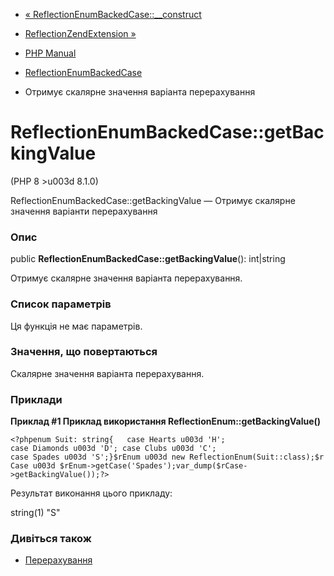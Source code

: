 - [«
ReflectionEnumBackedCase::\_\_construct](reflectionenumbackedcase.construct.md)
- [ReflectionZendExtension »](class.reflectionzendextension.md)

- [PHP Manual](index.md)
- [ReflectionEnumBackedCase](class.reflectionenumbackedcase.md)
- Отримує скалярне значення варіанта перерахування

# ReflectionEnumBackedCase::getBackingValue

(PHP 8 \>u003d 8.1.0)

ReflectionEnumBackedCase::getBackingValue — Отримує скалярне значення
варіанти перерахування

### Опис

public **ReflectionEnumBackedCase::getBackingValue**(): int\|string

Отримує скалярне значення варіанта перерахування.

### Список параметрів

Ця функція не має параметрів.

### Значення, що повертаються

Скалярне значення варіанта перерахування.

### Приклади

**Приклад #1 Приклад використання **ReflectionEnum::getBackingValue()****

`<?phpenum Suit: string{   case Hearts u003d 'H'; case Diamonds u003d 'D'; case Clubs u003d 'C'; case Spades u003d 'S';}$rEnum u003d new ReflectionEnum(Suit::class);$rCase u003d $rEnum->getCase('Spades');var_dump($rCase->getBackingValue());?> `

Результат виконання цього прикладу:

string(1) "S"

### Дивіться також

- [Перерахування](language.enumerations.md)
